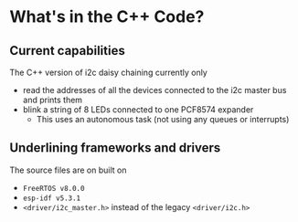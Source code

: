 # What's in the C++ Code?

## Current capabilities
The C++ version of i2c daisy chaining currently only 
- read the addresses of all the devices connected to the i2c master bus and prints them
- blink a string of 8 LEDs connected to one PCF8574 expander
  - This uses an autonomous task (not using any queues or interrupts)

## Underlining frameworks and drivers
The source files are on built on
- `FreeRTOS v8.0.0`
- `esp-idf v5.3.1`
- `<driver/i2c_master.h>` instead of the legacy `<driver/i2c.h>` 
